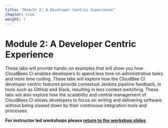 ```yaml
---
title: "Module 2: A Developer Centric Experience"
chapter: true
weight: 3
---
```


# Module 2: A Developer Centric Experience

These labs will provide hands-on examples that will show you how CloudBees CI enables developers to spend less time on administrative tasks and more time coding. These labs will explore how the CloudBee CI developer centric features provide contextual Jenkins pipeline feedback, in tools such as GitHub and Slack, resulting in less context-switching. These labs will also explore how the scalability and central management of CloudBees CI allows developers to focus on writing and delivering software without being slowed down by their continuous integration tools and processes.

**For instructor led workshops please <a href="https://cloudbees-days.github.io/cloudbees-field-workshops/cloudbees-ci/#dev-centric-title">return to the workshop slides</a>**
